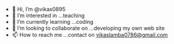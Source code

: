 - 👋 Hi, I’m @vikas0895
- 👀 I’m interested in ...teaching
- 🌱 I’m currently learning ...coding
- 💞️ I’m looking to collaborate on ...developing my own web site
- 📫 How to reach me ...contact on vikaslamba0786@gmail.com

<!---
vikas0895/vikas0895 is a ✨ special ✨ repository because its `README.md` (this file) appears on your GitHub profile.
You can click the Preview link to take a look at your changes.
--->
